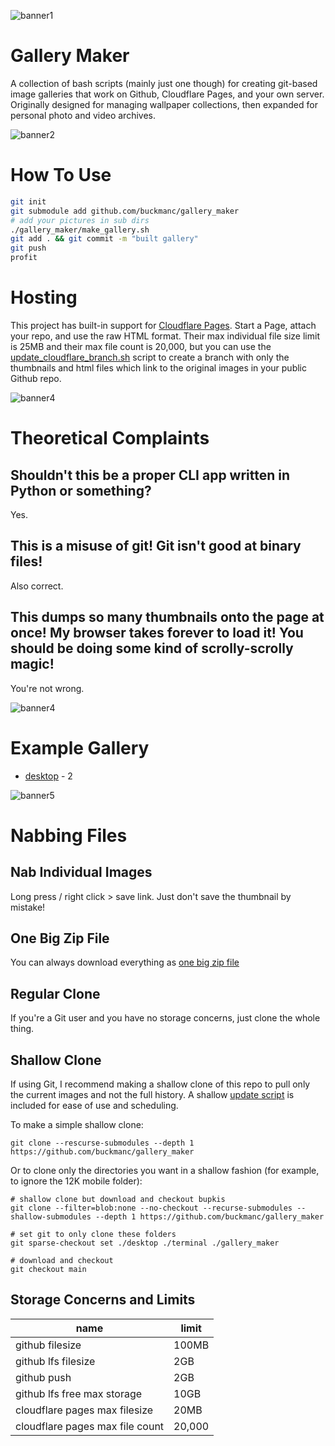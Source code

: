 <!--
make sure you're editing the template, doofus
-->

![banner1](.internals/banners/banner1.png)

# Gallery Maker

A collection of bash scripts (mainly just one though) for creating git-based image galleries that work on Github, Cloudflare Pages, and your own server. Originally designed for managing wallpaper collections, then expanded for personal photo and video archives.

![banner2](.internals/banners/banner2.png)

# How To Use

```bash
git init
git submodule add github.com/buckmanc/gallery_maker
# add your pictures in sub dirs
./gallery_maker/make_gallery.sh
git add . && git commit -m "built gallery"
git push
profit
```

# Hosting

This project has built-in support for [Cloudflare Pages](https://pages.cloudflare.com/). Start a Page, attach your repo, and use the raw HTML format. Their max individual file size limit is 25MB and their max file count is 20,000, but you can use the [update_cloudflare_branch.sh](/repo_scripts/update_cloudflare_branch.sh) script to create a branch with only the thumbnails and html files which link to the original images in your public Github repo.

![banner4](.internals/banners/banner4.png)

# Theoretical Complaints

## Shouldn't this be a proper CLI app written in Python or something?

Yes.

## This is a misuse of git! Git isn't good at binary files!

Also correct.

## This dumps so many thumbnails onto the page at once! My browser takes forever to load it! You should be doing some kind of scrolly-scrolly magic!

You're not wrong.

![banner4](.internals/banners/banner4.png)

# Example Gallery
- [desktop](/desktop/README.MD) - 2

![banner5](.internals/banners/banner5.png)

# Nabbing Files

## Nab Individual Images

Long press / right click > save link. Just don't save the thumbnail by mistake!

## One Big Zip File

You can always download everything as [one big zip file](https://github.com/buckmanc/gallery_maker/archive/refs/heads/main.zip)

## Regular Clone

If you're a Git user and you have no storage concerns, just clone the whole thing.

## Shallow Clone

If using Git, I recommend making a shallow clone of this repo to pull only the current images and not the full history. A shallow [update script](update.sh) is included for ease of use and scheduling.

To make a simple shallow clone:
```shell
git clone --rescurse-submodules --depth 1 https://github.com/buckmanc/gallery_maker
```

Or to clone only the directories you want in a shallow fashion (for example, to ignore the 12K mobile folder):
```shell
# shallow clone but download and checkout bupkis
git clone --filter=blob:none --no-checkout --recurse-submodules --shallow-submodules --depth 1 https://github.com/buckmanc/gallery_maker

# set git to only clone these folders
git sparse-checkout set ./desktop ./terminal ./gallery_maker

# download and checkout
git checkout main

```
## Storage Concerns and Limits

name|limit
---|---
github filesize|100MB
github lfs filesize|2GB
github push|2GB
github lfs free max storage|10GB
cloudflare pages max filesize|20MB
cloudflare pages max file count|20,000
